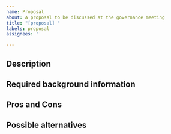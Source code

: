 ```yaml
---
name: Proposal
about: A proposal to be discussed at the governance meeting
title: "[proposal] "
labels: proposal
assignees: ''

---
```


<!--
Anyone may make proposals on how to improve scverse according to the rules laid out in the "roles" document (https://github.com/scverse/governance/blob/main/in_progress/roles.md). If you sponsor a proposal, you are responsible for it and expected to present it at the next governance meeting. 
--> 

## Description

## Required background information

## Pros and Cons

## Possible alternatives
